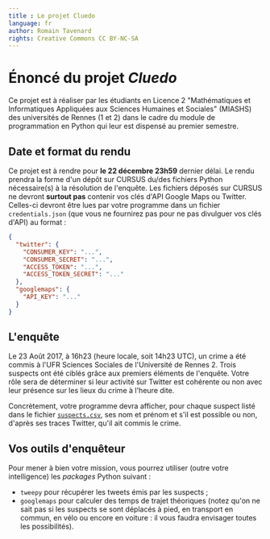 ```yaml
---
title : Le projet Cluedo
language: fr
author: Romain Tavenard
rights: Creative Commons CC BY-NC-SA
---
```

# Énoncé du projet _Cluedo_

Ce projet est à réaliser par les étudiants en Licence 2 "Mathématiques et Informatiques Appliquées aux Sciences
Humaines et Sociales" (MIASHS) des universités de Rennes (1 et 2) dans le cadre du module de programmation en Python qui
leur est dispensé au premier semestre.

## Date et format du rendu

Ce projet est à rendre pour **le 22 décembre 23h59** dernier délai.
Le rendu prendra la forme d'un dépôt sur CURSUS du/des fichiers Python nécessaire(s) à la résolution de l'enquête.
Les fichiers déposés sur CURSUS ne devront **surtout pas** contenir vos clés d'API Google Maps ou Twitter. Celles-ci
devront être lues par votre programme dans un fichier `credentials.json` (que vous ne fournirez pas pour ne pas
divulguer vos clés d'API) au format :

```json
{
  "twitter": {
    "CONSUMER_KEY": "...",
    "CONSUMER_SECRET": "...",
    "ACCESS_TOKEN": "...",
    "ACCESS_TOKEN_SECRET": "..."
  },
  "googlemaps": {
    "API_KEY": "..."
  }
}
```

## L'enquête

Le 23 Août 2017, à 16h23 (heure locale, soit 14h23 UTC), un crime a été commis à l'UFR Sciences Sociales de l'Université de Rennes 2.
Trois suspects ont été ciblés grâce aux premiers éléments de l'enquête.
Votre rôle sera de déterminer si leur activité sur Twitter est cohérente ou non avec leur présence sur les lieux du
crime à l'heure dite.

Concrètement, votre programme devra afficher, pour chaque suspect listé dans le fichier [`suspects.csv`](../data/suspects.csv), ses nom et
prénom et s'il est possible ou non, d'après ses traces Twitter, qu'il ait commis le crime.

## Vos outils d'enquêteur

Pour mener à bien votre mission, vous pourrez utiliser (outre votre intelligence) les _packages_ Python suivant :

* `tweepy` pour récupérer les tweets émis par les suspects ;
* `googlemaps` pour calculer des temps de trajet théoriques (notez qu'on ne sait pas si les suspects se sont déplacés
à pied, en transport en commun, en vélo ou encore en voiture : il vous faudra envisager toutes les possibilités).
